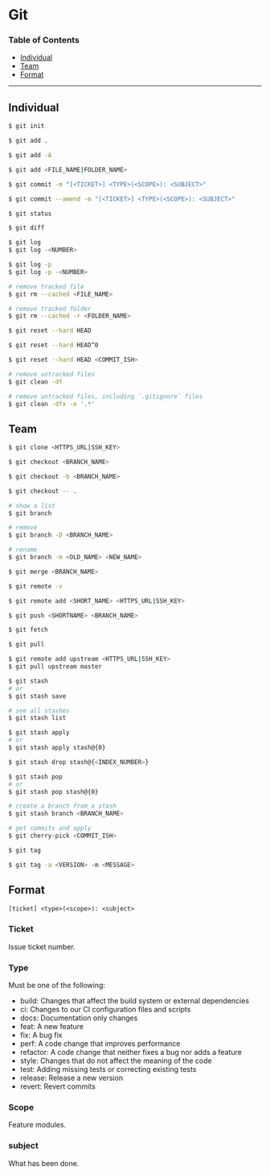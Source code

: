 # Git

### Table of Contents

* [Individual](#individual)
* [Team](#team)
* [Format](#format)

***

## Individual

```bash
$ git init
```

```bash
$ git add .

$ git add -A

$ git add <FILE_NAME|FOLDER_NAME>
```

```bash
$ git commit -m "[<TICKET>] <TYPE>(<SCOPE>): <SUBJECT>"

$ git commit --amend -m "[<TICKET>] <TYPE>(<SCOPE>): <SUBJECT>"
```

```bash
$ git status
```

```bash
$ git diff
```

```bash
$ git log
$ git log -<NUMBER>

$ git log -p
$ git log -p -<NUMBER>
```

```bash
# remove tracked file
$ git rm --cached <FILE_NAME>

# remove tracked folder
$ git rm --cached -r <FOLDER_NAME>
```

```bash
$ git reset --hard HEAD

$ git reset --hard HEAD^0

$ git reset --hard HEAD <COMMIT_ISH>
```

```bash
# remove untracked files
$ git clean -df

# remove untracked files, including `.gitignore` files
$ git clean -dfx -e '.*'
```

## Team

```bash
$ git clone <HTTPS_URL|SSH_KEY>
```

```bash
$ git checkout <BRANCH_NAME>

$ git checkout -b <BRANCH_NAME>

$ git checkout -- .
```

```bash
# show a list
$ git branch

# remove
$ git branch -D <BRANCH_NAME>

# rename
$ git branch -m <OLD_NAME> <NEW_NAME>
```

```bash
$ git merge <BRANCH_NAME>
```

```bash
$ git remote -v

$ git remote add <SHORT_NAME> <HTTPS_URL|SSH_KEY>
```

```bash
$ git push <SHORTNAME> <BRANCH_NAME>
```

```bash
$ git fetch
```

```bash
$ git pull

$ git remote add upstream <HTTPS_URL|SSH_KEY>
$ git pull upstream master
```

```bash
$ git stash
# or
$ git stash save

# see all stashes
$ git stash list

$ git stash apply
# or
$ git stash apply stash@{0}

$ git stash drop stash@{<INDEX_NUMBER>}

$ git stash pop
# or
$ git stash pop stash@{0}

# create a branch from a stash
$ git stash branch <BRANCH_NAME>
```

```bash
# get commits and apply
$ git cherry-pick <COMMIT_ISH>
```

```bash
$ git tag

$ git tag -a <VERSION> -m <MESSAGE>
```

## Format

```txt
[ticket] <type>(<scope>): <subject>
```

### Ticket

Issue ticket number.

### Type

Must be one of the following:

* build: Changes that affect the build system or external dependencies
* ci: Changes to our CI configuration files and scripts
* docs: Documentation only changes
* feat: A new feature
* fix: A bug fix
* perf: A code change that improves performance
* refactor: A code change that neither fixes a bug nor adds a feature
* style: Changes that do not affect the meaning of the code
* test: Adding missing tests or correcting existing tests
* release: Release a new version
* revert: Revert commits

### Scope

Feature modules.

### subject

What has been done.
